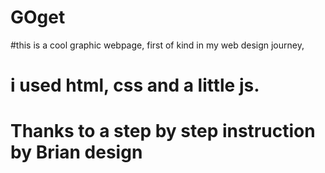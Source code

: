 # GOget

#this is a cool graphic webpage, first of kind in my web design journey, 

# i used html, css and a little js.

# Thanks to a step by step instruction by Brian design 

